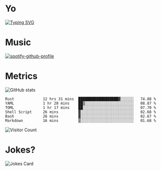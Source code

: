 # Yo

[![Typing SVG](https://readme-typing-svg.herokuapp.com?center=true&lines=Hel++l+o+wo+o+++r+l+++++++++d;Rust;Substrate;Dust;Guts)](https://git.io/typing-svg)

# Music

[![spotify-github-profile](https://spotify-github-profile.vercel.app/api/view?uid=na5blcw6x0jzl3k1m6uxyyk3y&cover_image=true&theme=default&bar_color=276524&bar_color_cover=true)](https://github.com/kittinan/spotify-github-profile)

# Metrics

![GitHub stats](https://github-readme-stats.vercel.app/api?username=AwesomeIbex&count_private=true&show_icons=true&theme=cobalt)

<!--START_SECTION:waka-->

```text
Rust             12 hrs 31 mins  ██████████████████▓░░░░░░   74.88 %
YAML             1 hr 28 mins    ██▒░░░░░░░░░░░░░░░░░░░░░░   08.87 %
TOML             1 hr 17 mins    ██░░░░░░░░░░░░░░░░░░░░░░░   07.70 %
Shell Script     26 mins         ▓░░░░░░░░░░░░░░░░░░░░░░░░   02.68 %
Bash             26 mins         ▓░░░░░░░░░░░░░░░░░░░░░░░░   02.67 %
Markdown         16 mins         ▒░░░░░░░░░░░░░░░░░░░░░░░░   01.68 %
```

<!--END_SECTION:waka-->

![Visitor Count](https://profile-counter.glitch.me/AwesomeIbex/count.svg)

# Jokes?

![Jokes Card](https://readme-jokes.vercel.app/api)

